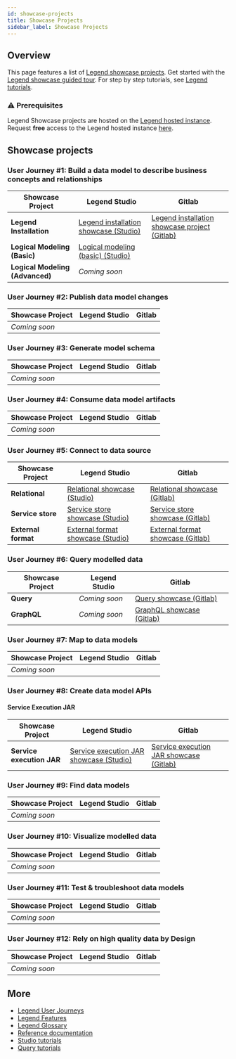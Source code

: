```yaml
---
id: showcase-projects
title: Showcase Projects
sidebar_label: Showcase Projects
---
```


## Overview

This page features a list of [Legend showcase projects](https://gitlab.com/finosfoundation/legend/showcase). Get started with the [Legend showcase guided tour](https://gitlab.com/finosfoundation/legend/showcase/legend-showcase-project-guided-tour). For step by step tutorials, see [Legend tutorials](../tutorials/studio-workspace.md).

### :warning: Prerequisites 

Legend Showcase projects are hosted on the [Legend hosted instance](https://finos.org/legend). Request **free** access to the Legend hosted instance [here](https://finos.org/legend).

## Showcase projects

### User Journey #1: Build a data model to describe business concepts and relationships

| Showcase Project | Legend Studio | Gitlab |
| - | - | - | 
| **Legend Installation** | [Legend installation showcase (Studio)](https://legend.finos.org/studio/view/UAT-40061958)| [Legend installation showcase project (Gitlab)](https://gitlab.com/finosfoundation/legend/showcase/InstallerDemo) |
| **Logical Modeling (Basic)** | [Logical modeling (basic) (Studio)](https://legend-acct.finos.org/studio/view/UAT-40953672)|
| **Logical Modeling (Advanced)** | _Coming soon_ |


### User Journey #2: Publish data model changes

| Showcase Project | Legend Studio | Gitlab |
| - | - | - | 
| _Coming soon_ |


### User Journey #3: Generate model schema

| Showcase Project | Legend Studio | Gitlab |
| - | - | - | 
| _Coming soon_ |

### User Journey #4: Consume data model artifacts

| Showcase Project | Legend Studio | Gitlab |
| - | - | - | 
| _Coming soon_ |

### User Journey #5: Connect to data source

| Showcase Project | Legend Studio | Gitlab |
| - | - | - | 
| **Relational** | [Relational showcase (Studio)](https://legend.finos.org/studio/view/UAT-41655582)| [Relational showcase (Gitlab)](https://gitlab.com/finosfoundation/legend/showcase/legend-showcase-relational-mapping) |
| **Service store**| [Service store showcase (Studio)](https://legend.finos.org/studio/view/UAT-41664972) | [Service store showcase (Gitlab)](https://gitlab.com/finosfoundation/legend/showcase/legend-showcase-service-store)| 
| **External format** | [External format showcase (Studio)](https://legend.finos.org/studio/view/UAT-45125958)| [External format showcase (Gitlab)](https://gitlab.com/finosfoundation/legend/showcase/legend-showcase-external-formats) | 

### User Journey #6: Query modelled data

| Showcase Project | Legend Studio | Gitlab |
| - | - | - | 
| **Query** | _Coming soon_ | [Query showcase (Gitlab)](https://gitlab.com/finosfoundation/legend/showcase/legend-query-demo) |
| **GraphQL** | _Coming soon_ | [GraphQL showcase (Gitlab)](https://gitlab.com/finosfoundation/legend/showcase/legend-graphql-showcase)| 

### User Journey #7: Map to data models

| Showcase Project | Legend Studio | Gitlab |
| - | - | - | 
| _Coming soon_ |

### User Journey #8: Create data model APIs

#### Service Execution JAR

| Showcase Project | Legend Studio | Gitlab |
| - | - | - | 
| **Service execution JAR** |[Service execution JAR showcase (Studio)](https://github.com/finos/legend/tree/service-exec-jar-example/examples/service-execution-jar) | [Service execution JAR showcase (Gitlab)](https://gitlab.com/finosfoundation/legend/showcase/legend-showcase-project2)|

### User Journey #9: Find data models

| Showcase Project | Legend Studio | Gitlab |
| - | - | - | 
| _Coming soon_ |

### User Journey #10: Visualize modelled data

| Showcase Project | Legend Studio | Gitlab |
| - | - | - | 
| _Coming soon_ |

### User Journey #11: Test & troubleshoot data models

| Showcase Project | Legend Studio | Gitlab |
| - | - | - | 
| _Coming soon_ | 

### User Journey #12: Rely on high quality data by Design

| Showcase Project | Legend Studio | Gitlab |
| - | - | - | 
| _Coming soon_ |

## More
- [Legend User Journeys](../user-journeys/build-data-model.md)
- [Legend Features](../overview/legend-features.md)
- [Legend Glossary](../overview/legend-glossary.md)
- [Reference documentation](../reference/legend-language.md)
- [Studio tutorials](../tutorials/studio-workspace.md)
- [Query tutorials](../tutorials/query-builder.md)

